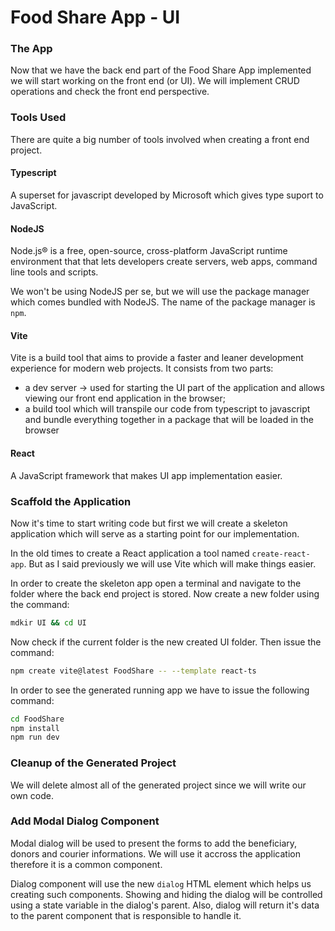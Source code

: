 # Food Share App - UI

### The App

Now that we have the back end part of the Food Share App implemented we will
start working on the front end (or UI). We will implement CRUD operations and
check the front end perspective.

### Tools Used

There are quite a big number of tools involved when creating a front end project.

#### Typescript

A superset for javascript developed by Microsoft which gives type suport to JavaScript.

#### NodeJS

Node.js® is a free, open-source, cross-platform JavaScript runtime environment that
that lets developers create servers, web apps, command line tools and scripts.

We won't be using NodeJS per se, but we will use the package manager which comes
bundled with NodeJS. The name of the package manager is `npm`.

#### Vite

Vite is a build tool that aims to provide a faster and leaner development experience
for modern web projects. It consists from two parts:

- a dev server -> used for starting the UI part of the application and allows viewing
our front end application in the browser;
- a build tool which will transpile our code from typescript to javascript and bundle
everything together in a package that will be loaded in the browser

#### React

A JavaScript framework that makes UI app implementation easier.

### Scaffold the Application

Now it's time to start writing code but first we will create a skeleton application which
will serve as a starting point for our implementation.

In the old times to create a React application a tool named `create-react-app`. But as I
said previously we will use Vite which will make things easier.

In order to create the skeleton app open a terminal and navigate to the folder where the
back end project is stored. Now create a new folder using the command:

``` bash
mdkir UI && cd UI
```

Now check if the current folder is the new created UI folder. Then issue the command:

``` bash
npm create vite@latest FoodShare -- --template react-ts
```
In order to see the generated running app we have to issue the following command:

```bash
cd FoodShare
npm install
npm run dev
```

### Cleanup of the Generated Project

We will delete almost all of the generated project since we will write our own code.

### Add Modal Dialog Component

Modal dialog will be used to present the forms to add the beneficiary, donors and courier
informations. We will use it accross the application therefore it is a common component.

Dialog component will use the new `dialog` HTML element which helps us creating such components.
Showing and hiding the dialog will be controlled using a state variable in the dialog's parent.
Also, dialog will return it's data to the parent component that is responsible to handle it.
